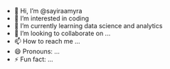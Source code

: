 - 👋 Hi, I’m @sayiraamyra
- 👀 I’m interested in coding
- 🌱 I’m currently learning data science and analytics
- 💞️ I’m looking to collaborate on ...
- 📫 How to reach me ...
- 😄 Pronouns: ...
- ⚡ Fun fact: ...

<!---
sayiraamyra/sayiraamyra is a ✨ special ✨ repository because its `README.md` (this file) appears on your GitHub profile.
You can click the Preview link to take a look at your changes.
--->
